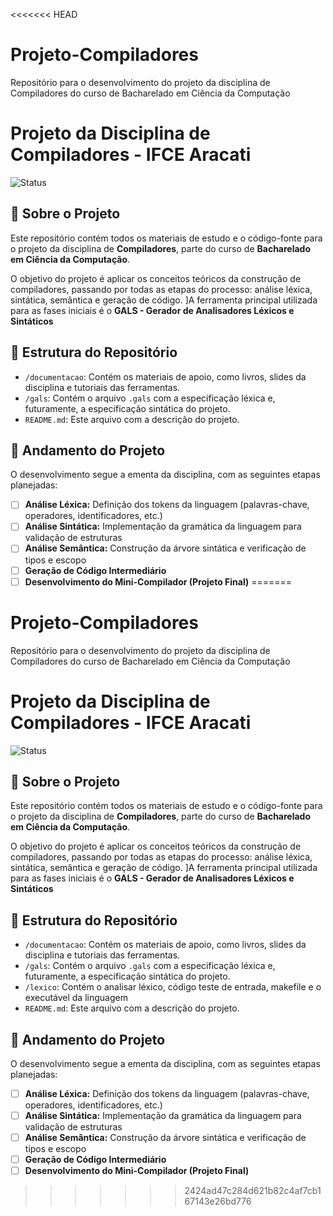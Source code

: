 <<<<<<< HEAD
# Projeto-Compiladores
Repositório para o desenvolvimento do projeto da disciplina de Compiladores do curso de Bacharelado em Ciência da Computação

# Projeto da Disciplina de Compiladores - IFCE Aracati

![Status](https://img.shields.io/badge/status-em%20andamento-yellow)

## 📖 Sobre o Projeto

Este repositório contém todos os materiais de estudo e o código-fonte para o projeto da disciplina de **Compiladores**, parte do curso de **Bacharelado em Ciência da Computação**.

O objetivo do projeto é aplicar os conceitos teóricos da construção de compiladores, passando por todas as etapas do processo: análise léxica, sintática, semântica e geração de código. ]A ferramenta principal utilizada para as fases iniciais é o **GALS - Gerador de Analisadores Léxicos e Sintáticos**

## 📂 Estrutura do Repositório

* `/documentacao`: Contém os materiais de apoio, como livros, slides da disciplina e tutoriais das ferramentas.
* `/gals`: Contém o arquivo `.gals` com a especificação léxica e, futuramente, a especificação sintática do projeto.
* `README.md`: Este arquivo com a descrição do projeto.

## 🚀 Andamento do Projeto

O desenvolvimento segue a ementa da disciplina, com as seguintes etapas planejadas:

-   [ ] **Análise Léxica:** Definição dos tokens da linguagem (palavras-chave, operadores, identificadores, etc.)
-   [ ] **Análise Sintática:** Implementação da gramática da linguagem para validação de estruturas
-   [ ] **Análise Semântica:** Construção da árvore sintática e verificação de tipos e escopo
-   [ ] **Geração de Código Intermediário**
-   [ ] **Desenvolvimento do Mini-Compilador (Projeto Final)**
=======
# Projeto-Compiladores
Repositório para o desenvolvimento do projeto da disciplina de Compiladores do curso de Bacharelado em Ciência da Computação

# Projeto da Disciplina de Compiladores - IFCE Aracati

![Status](https://img.shields.io/badge/status-em%20andamento-yellow)

## 📖 Sobre o Projeto

Este repositório contém todos os materiais de estudo e o código-fonte para o projeto da disciplina de **Compiladores**, parte do curso de **Bacharelado em Ciência da Computação**.

O objetivo do projeto é aplicar os conceitos teóricos da construção de compiladores, passando por todas as etapas do processo: análise léxica, sintática, semântica e geração de código. ]A ferramenta principal utilizada para as fases iniciais é o **GALS - Gerador de Analisadores Léxicos e Sintáticos**

## 📂 Estrutura do Repositório

* `/documentacao`: Contém os materiais de apoio, como livros, slides da disciplina e tutoriais das ferramentas.
* `/gals`: Contém o arquivo `.gals` com a especificação léxica e, futuramente, a especificação sintática do projeto.
* `/lexico`: Contém o analisar léxico, código teste de entrada, makefile e o executável da linguagem
* `README.md`: Este arquivo com a descrição do projeto.

## 🚀 Andamento do Projeto

O desenvolvimento segue a ementa da disciplina, com as seguintes etapas planejadas:

-   [ ] **Análise Léxica:** Definição dos tokens da linguagem (palavras-chave, operadores, identificadores, etc.)
-   [ ] **Análise Sintática:** Implementação da gramática da linguagem para validação de estruturas
-   [ ] **Análise Semântica:** Construção da árvore sintática e verificação de tipos e escopo
-   [ ] **Geração de Código Intermediário**
-   [ ] **Desenvolvimento do Mini-Compilador (Projeto Final)**
>>>>>>> 2424ad47c284d621b82c4af7cb167143e26bd776
